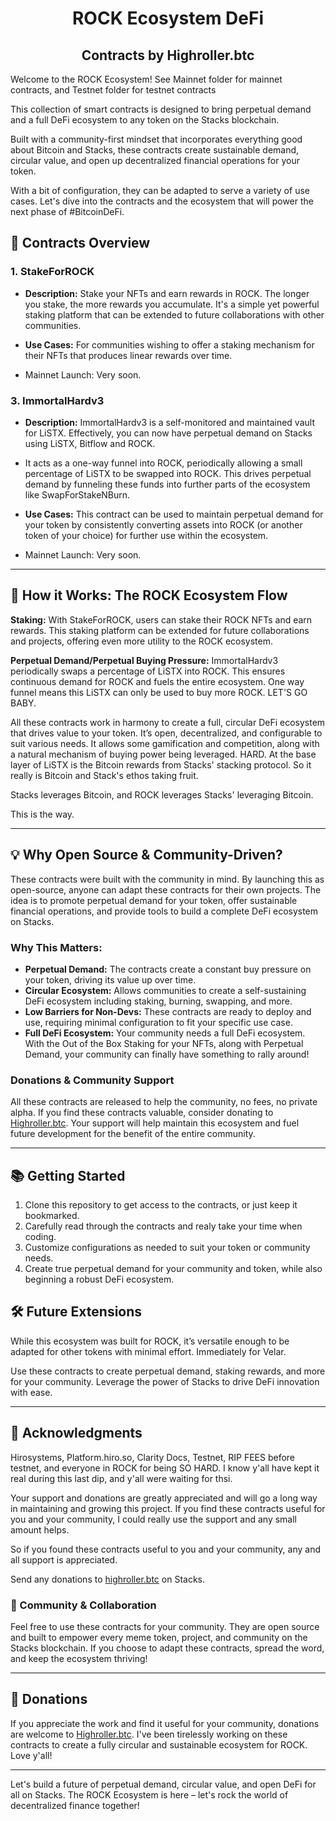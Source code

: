 <h1 align="center">ROCK Ecosystem DeFi</h1>
<h2 align="center">Contracts by Highroller.btc</h2>

Welcome to the ROCK Ecosystem!
See Mainnet folder for mainnet contracts, and Testnet folder for testnet contracts

This collection of smart contracts is designed to bring perpetual demand and a full DeFi ecosystem to any token on the Stacks blockchain. 


Built with a community-first mindset that incorporates everything good about Bitcoin and Stacks, these contracts create sustainable demand, circular value, and open up decentralized financial operations for your token. 

With a bit of configuration, they can be adapted to serve a variety of use cases. Let's dive into the contracts and the ecosystem that will power the next phase of #BitcoinDeFi.



## 📜 Contracts Overview


### 1. **StakeForROCK**
   - **Description:** Stake your NFTs and earn rewards in ROCK. The longer you stake, the more rewards you accumulate. It's a simple yet powerful staking platform that can be extended to future collaborations with other communities.
   - **Use Cases:** For communities wishing to offer a staking mechanism for their NFTs that produces linear rewards over time.
   
   - Mainnet Launch: Very soon.

### 3. **ImmortalHardv3**
   - **Description:** ImmortalHardv3 is a self-monitored and maintained vault for LiSTX. Effectively, you can now have perpetual demand on Stacks using LiSTX, Bitflow and ROCK.
   - It acts as a one-way funnel into ROCK, periodically allowing a small percentage of LiSTX to be swapped into ROCK. This drives perpetual demand by funneling these funds into further parts of the ecosystem like SwapForStakeNBurn.
   - **Use Cases:** This contract can be used to maintain perpetual demand for your token by consistently converting assets into ROCK (or another token of your choice) for further use within the ecosystem.

   - Mainnet Launch: Very soon.



---

## 🚀 How it Works: The ROCK Ecosystem Flow

 **Staking:** With StakeForROCK, users can stake their ROCK NFTs and earn rewards. This staking platform can be extended for future collaborations and projects, offering even more utility to the ROCK ecosystem.


**Perpetual Demand/Perpetual Buying Pressure:** ImmortalHardv3 periodically swaps a percentage of LiSTX into ROCK. This ensures continuous demand for ROCK and fuels the entire ecosystem. One way funnel means this LiSTX can only be used to buy more ROCK. LET'S GO BABY.


All these contracts work in harmony to create a full, circular DeFi ecosystem that drives value to your token. It’s open, decentralized, and configurable to suit various needs. It allows some gamification and competition, along with a natural mechanism of buying power being leveraged. HARD. At the base layer of LiSTX is the Bitcoin rewards from Stacks' stacking protocol. So it really is Bitcoin and Stack's ethos taking fruit.

Stacks leverages Bitcoin, and ROCK leverages Stacks' leveraging Bitcoin.

This is the way.

---

## 💡 Why Open Source & Community-Driven?

These contracts were built with the community in mind. By launching this as open-source, anyone can adapt these contracts for their own projects. The idea is to promote perpetual demand for your token, offer sustainable financial operations, and provide tools to build a complete DeFi ecosystem on Stacks.

### Why This Matters:
- **Perpetual Demand:** The contracts create a constant buy pressure on your token, driving its value up over time.
- **Circular Ecosystem:** Allows communities to create a self-sustaining DeFi ecosystem including staking, burning, swapping, and more.
- **Low Barriers for Non-Devs:** These contracts are ready to deploy and use, requiring minimal configuration to fit your specific use case.
- **Full DeFi Ecosystem:** Your community needs a full DeFi ecosystem. With the Out of the Box Staking for your NFTs, along with Perpetual Demand, your community can finally have something to rally around! 

### Donations & Community Support
All these contracts are released to help the community, no fees, no private alpha. If you find these contracts valuable, consider donating to [Highroller.btc](https://explorer.hiro.so/address/SP22KATK6MJF40987KB2KSZQ6E027HQ0CPP73C9Y?chain=mainnet). Your support will help maintain this ecosystem and fuel future development for the benefit of the entire community.

---

## 📚 Getting Started

1. Clone this repository to get access to the contracts, or just keep it bookmarked.
2. Carefully read through the contracts and realy take your time when coding.
3. Customize configurations as needed to suit your token or community needs.
4. Create true perpetual demand for your community and token, while also beginning a robust DeFi ecosystem.

## 🛠 Future Extensions

While this ecosystem was built for ROCK, it’s versatile enough to be adapted for other tokens with minimal effort. Immediately for Velar.

Use these contracts to create perpetual demand, staking rewards, and more for your community. Leverage the power of Stacks to drive DeFi innovation with ease.

---

## 📢 Acknowledgments

Hirosystems, Platform.hiro.so, Clarity Docs, Testnet, RIP FEES before testnet, and everyone in ROCK for being SO HARD. I know y'all have kept it real during this last dip, and y'all were waiting for thsi.

Your support and donations are greatly appreciated and will go a long way in maintaining and growing this project. If you find these contracts useful for you and your community, I could really use the support and any small amount helps.

So if you found these contracts useful to you and your community, any and all support is appreciated.

Send any donations to [highroller.btc](https://explorer.hiro.so/address/SP22KATK6MJF40987KB2KSZQ6E027HQ0CPP73C9Y?chain=mainnet) on Stacks.

### 🙌 Community & Collaboration

Feel free to use these contracts for your community. They are open source and built to empower every meme token, project, and community on the Stacks blockchain. If you choose to adapt these contracts, spread the word, and keep the ecosystem thriving!

---

## 💌 Donations

If you appreciate the work and find it useful for your community, donations are welcome to [Highroller.btc](https://explorer.hiro.so/address/SP22KATK6MJF40987KB2KSZQ6E027HQ0CPP73C9Y?chain=mainnet). I've been tirelessly working on these contracts to create a fully circular and sustainable ecosystem for ROCK. Love y'all!

---

Let's build a future of perpetual demand, circular value, and open DeFi for all on Stacks. The ROCK Ecosystem is here – let's rock the world of decentralized finance together!
